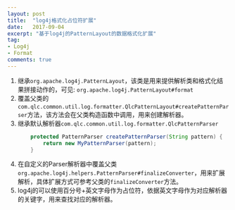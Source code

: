 ```yaml
---
layout: post
title:  "log4j格式化占位符扩展"
date:   2017-09-04
excerpt: "基于log4j的PatternLayout的数据格式化扩展"
tag:
- Log4j
- Format
comments: true
---
```


1. 继承```org.apache.log4j.PatternLayout```，该类是用来提供解析类和格式化结果拼接动作的，可见: ```org.apache.log4j.PatternLayout#format```
2. 覆盖父类的```com.qlc.common.util.log.formatter.QlcPatternLayout#createPatternParser```方法，该方法会在父类构造函数中调用，用来创建解析器。
3. 继承默认解析器```com.qlc.common.util.log.formatter.QlcPatternParser```
    ``` java
        protected PatternParser createPatternParser(String pattern) {
            return new MyPatternParser(pattern);
        }
    ```
4. 在自定义的Parser解析器中覆盖父类```org.apache.log4j.helpers.PatternParser#finalizeConverter```，用来扩展解析，具体扩展方式可参考父类的```finalizeConverter```方法。
5. log4j的可以使用百分号+英文字母作为占位符，依据英文字母作为对应解析器的关键字，用来查找对应的解析器。